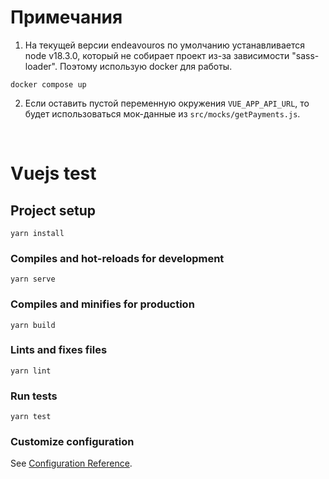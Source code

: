 # Примечания
1. На текущей версии endeavouros по умолчанию устанавливается node v18.3.0, который не собирает проект из-за зависимости "sass-loader". Поэтому использую docker для работы.
```
docker compose up
```
2. Если оставить пустой переменную окружения `VUE_APP_API_URL`, то будет использоваться мок-данные из `src/mocks/getPayments.js`.

<br>

# Vuejs test

## Project setup
```
yarn install
```

### Compiles and hot-reloads for development
```
yarn serve
```

### Compiles and minifies for production
```
yarn build
```

### Lints and fixes files
```
yarn lint
```

### Run tests
```
yarn test
```

### Customize configuration
See [Configuration Reference](https://cli.vuejs.org/config/).
